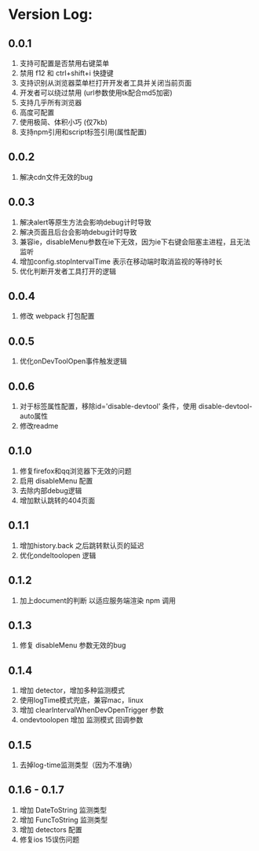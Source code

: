 # Version Log:

## 0.0.1
1. 支持可配置是否禁用右键菜单
2. 禁用 f12 和 ctrl+shift+i 快捷键
3. 支持识别从浏览器菜单栏打开开发者工具并关闭当前页面
4. 开发者可以绕过禁用 (url参数使用tk配合md5加密)
5. 支持几乎所有浏览器
6. 高度可配置
7. 使用极简、体积小巧 (仅7kb)
8. 支持npm引用和script标签引用(属性配置)

## 0.0.2
1. 解决cdn文件无效的bug

## 0.0.3
1. 解决alert等原生方法会影响debug计时导致
2. 解决页面且后台会影响debug计时导致
3. 兼容ie，disableMenu参数在ie下无效，因为ie下右键会阻塞主进程，且无法监听
4. 增加config.stopIntervalTime 表示在移动端时取消监视的等待时长
5. 优化判断开发者工具打开的逻辑

## 0.0.4
1. 修改 webpack 打包配置

## 0.0.5
1. 优化onDevToolOpen事件触发逻辑

## 0.0.6
1. 对于标签属性配置，移除id='disable-devtool' 条件，使用 disable-devtool-auto属性
2. 修改readme

## 0.1.0
1. 修复firefox和qq浏览器下无效的问题
2. 启用 disableMenu 配置
3. 去除内部debug逻辑
4. 增加默认跳转的404页面
   
## 0.1.1
1. 增加history.back 之后跳转默认页的延迟
2. 优化ondeltoolopen 逻辑

## 0.1.2
1. 加上document的判断 以适应服务端渲染 npm 调用

## 0.1.3
1. 修复 disableMenu 参数无效的bug
   
## 0.1.4
1. 增加 detector，增加多种监测模式
2. 使用logTime模式兜底，兼容mac，linux
3. 增加 clearIntervalWhenDevOpenTrigger 参数
4. ondevtoolopen 增加 监测模式 回调参数

## 0.1.5
1. 去掉log-time监测类型（因为不准确）
   
## 0.1.6 - 0.1.7
1. 增加 DateToString 监测类型
2. 增加 FuncToString 监测类型
3. 增加 detectors 配置
4. 修复ios 15误伤问题 